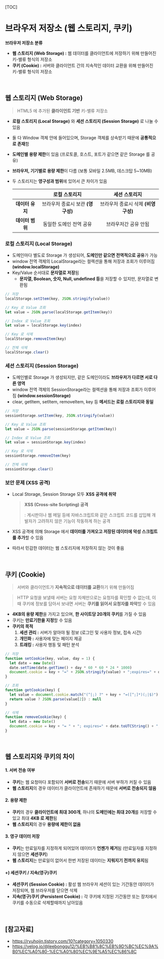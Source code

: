 [TOC]

# 브라우저 저장소 (웹 스토리지, 쿠키)

**브라우저 저장소 분류**

- **웹 스토리지 (Web Storage) :** 웹 데이터를 클라이언트에 저장하기 위해 만들어진 키-밸류 형식의 저장소
- **쿠키 (Cookie) :** 서버와 클라이언트 간의 지속적인 데이터 교환을 위해 만들어진 키-밸류 형식의 저장소

<br>

## 웹 스토리지 (Web Storage)

> HTML5 에 추가된 **클라이언트 기반** 키-밸류 저장소

- **로컬 스토리지 (Local Storage)** 와 **세션 스토리지 (Session Storage)** 로 나눌 수 있음

- 둘 다 Window 객체 안에 들어있으며, Storage 객체를 상속받기 때문에 **공통적으로 존재**함

- **도메인별 용량 제한**이 있음 (프로토콜, 호스트, 포트가 같으면 같은 Storage 를 공유)

- **브라우저, 기기별로 용량 제한**이 다름 (보통 모바일 2.5MB, 데스크탑 5~10MB)

- 두 스토리지는 **영구성과 범위**에 있어서 큰 차이가 있음

  |                 |           로컬 스토리지           |            세션 스토리지            |
  | :-------------: | :-------------------------------: | :---------------------------------: |
  | **데이터 유지** | 브라우저 종료시 보관 **(영구성)** | 브라우저 종료시 삭제 **(비영구성)** |
  | **데이터 범위** |      동일한 도메인 전역 공유      |        브라우저간 공유 안됨         |

### 로컬 스토리지 (Local Storage)

- 도메인마다 별도로 Storage 가 생성되어, **도메인만 같으면 전역적으로 공유**가 가능
- window 전역 객체의 LocalStorage라는 컬렉션을 통해 저장과 조회가 이루어짐 **(window.localStorage)**
- Key/Value 순서대로 **문자열로 저장**됨
  - **문자열, Boolean, 숫자, Null, undefined 등**을 저장할 수 있지만, 문자열로 변환됨

```js
// 저장
localStorage.setItem(key, JSON.stringify(value))

// Key 로 Value 조회
let value = JSON.parse(localStorage.getItem(key))

// Index 로 Value 조회
let value = localStorage.key(index)

// Key 로 삭제
localStorage.removeItem(key)

// 전체 삭제
localStorage.clear()
```

### 세션 스토리지 (Session Storage)

- 도메인별로 Storage 가 생성되지만, 같은 도메인이라도 **브라우저가 다르면 서로 다른 영역**
- window 전역 객체의 SessionStorage라는 컬렉션을 통해 저장과 조회가 이루어짐 **(window.sessionStorage)**
- clear, getItem, setItem, removeItem, key 등 **메서드는 로컬 스토리지와 동일**

```js
// 저장
sessionStorage.setItem(key, JSON.stringify(value))

// Key 로 Value 조회
let value = JSON.parse(sessionStorage.getItem(key))

// Index 로 Value 조회
let value = sessionStorage.key(index)

// Key 로 삭제
sessionStorage.removeItem(key)

// 전체 삭제
sessionStorage.clear()
```

### 보안 문제 (XSS 공격)

- Local Storage, Session Storage 모두 **XSS 공격에 취약**

  > **XSS (Cross-site Scripting) 공격**
  >
  > : 게시판이나 웹 메일 등에 자바스크립트와 같은 스크립트 코드를 삽입해 개발자가 고려하지 않은 기능이 작동하게 하는 공격

- XSS 공격에 의해 Storage 에서 **데이터를 가져오고 저장된 데이터에 악성 스크립트를 추가**할 수 있음
- 따라서 민감한 데이터는 웹 스토리지에 저장하지 않는 것이 좋음

<br>

## 쿠키 (Cookie)

> 서버와 클라이언트가 **지속적으로 데이터를 교환**하기 위해 만들어짐

> HTTP 요청을 보낼때 서버는 요청 자체만으로는 요청자를 확인할 수 없는데, 이때 쿠키에 정보를 담아서 보내면 서버는 **쿠키를 읽어서 요청자를 파악**할 수 있음

- **4KB의 용량 제한**을 가지고 있으며, **한 사이트당 20개의 쿠키**를 가질 수 있음
- 쿠키는 **만료기한을 지정**할 수 있음
- **쿠키의 목적**
  1. **세션 관리 :** 서버가 알아야 될 정보 (로그인 및 사용자 정보, 접속 시간)
  2. **개인화 :** 사용자에 맞는 페이지 제공
  3. **트래킹 :** 사용자 행동 및 패턴 분석

```js
// 저장
function setCookie(key, value, day = 1) {
  let date = new Date()
  date.setTime(date.getTime() + day * 60 * 60 * 24 * 1000)
  document.cookie = key + "=" + JSON.stringify(value) + ";expires=" + date.toUTCString() + ";path=/"
}

// 조회
function getCookie(key) {
  let value = document.cookie.match("(^|;) ?" + key + "=([^;]*)(;|$)")
  return value ? JSON.parse(value[2]) : null
}

// 삭제
function removeCookie(key) {
  let data = new Date()
  document.cookie = key + "= " + "; expires=" + date.toUTCString() + "; path=/"
}
```

<br>

## 웹 스토리지와 쿠키의 차이

#### 1. 서버 전송 여부

- **쿠키**는 웹 요청마다 포함되어 **서버로 전송**되기 때문에 서버 부하가 커질 수 있음
- **웹 스토리지**의 경우 데이터가 클라이언트에 존재하기 때문에 **서버로 전송되지 않음**

#### 2. 용량 제한

- **쿠키**의 경우 **클라이언트에 최대 300개**, 하나의 **도메인에는 최대 20개**를 저장할 수 있고 최대 **4KB 로 제한**됨
- **웹 스토리지**의 경우 **용량에 제한이 없음**

#### 3. 영구 데이터 저장

- **쿠키**는 만료일자를 지정하게 되어있어 데이터가 **언젠가 제거**됨 (만료일자를 지정하지 않으면 **세션쿠키**)
- **웹 스토리지**는 만료일이 없어서 한번 저장된 데이터는 **지워지기 전까지 유지**됨

#### +) 세션쿠키 / 지속(영구)쿠키

- **세션쿠키 (Session Cookie) :** 활성 웹 브라우저 세션이 있는 기간동안 데이터가 저장되며, 웹 브라우저를 닫으면 삭제
- **지속(영구)쿠키 (Persistent Cookie) :** 각 쿠키에 지정된 기간동안 또는 장치에서 쿠키를 수동으로 삭제할때까지 남아있음

<br>

## [참고자료]

- https://ryuhojin.tistory.com/10?category=1050330
- https://velog.io/@leebonggu12/%EB%B8%8C%EB%9D%BC%EC%9A%B0%EC%A0%80-%EC%A0%80%EC%9E%A5%EC%86%8C